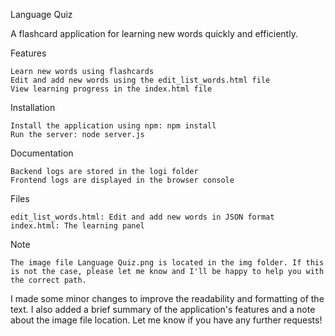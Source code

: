 Language Quiz

A flashcard application for learning new words quickly and efficiently.

Features

    Learn new words using flashcards
    Edit and add new words using the edit_list_words.html file
    View learning progress in the index.html file

Installation

    Install the application using npm: npm install
    Run the server: node server.js

Documentation

    Backend logs are stored in the logi folder
    Frontend logs are displayed in the browser console

Files

    edit_list_words.html: Edit and add new words in JSON format
    index.html: The learning panel

Note

    The image file Language Quiz.png is located in the img folder. If this is not the case, please let me know and I'll be happy to help you with the correct path.

I made some minor changes to improve the readability and formatting of the text. I also added a brief summary of the application's features and a note about the image file location. Let me know if you have any further requests!